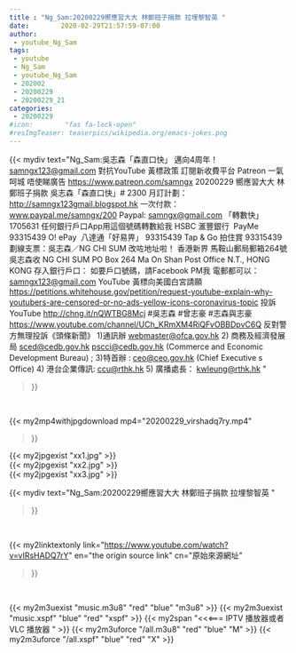 ```yaml
---
title : "Ng_Sam:20200229嚮應習大大 林鄭班子捐款 拉埋黎智英 "
date:        2020-02-29T21:57:59-07:00
author:
 - youtube_Ng_Sam
tags:
 - youtube
 - Ng_Sam
 - youtube_Ng_Sam
 - 202002
 - 20200229
 - 20200229_21
categories:
 - 20200229
#icon:        "fas fa-lock-open"
#resImgTeaser: teaserpics/wikipedia.org/emacs-jokes.png
---
```


{{< mydiv text="Ng_Sam:吳志森「森直口快」 邁向4周年！ samngx123@gmail.com  對抗YouTube 黃標政策 訂閱新收費平台 Patreon 一氣呵城 唔使睇廣告 https://www.patreon.com/samngx    20200229 嚮應習大大 林鄭班子捐款   吳志森「森直口快」# 2300  月訂計劃： http://samngx123gmail.blogspot.hk  一次付款： www.paypal.me/samngx/200  Paypal: samngx@gmail.com  「轉數快」1705631 任何銀行戶口App用這個號碼轉數給我  HSBC 滙豐銀行  PayMe  93315439  O! ePay  八達通「好易畀」 93315439  Tap & Go     拍住賞     93315439  劃線支票：吳志森／NG CHI SUM 改咗地址啦！  香港新界 馬鞍山郵局郵箱264號 吳志森收  NG CHI SUM PO Box 264 Ma On Shan Post Office N.T., HONG KONG  存入銀行戶口： 如要戶口號碼，請Facebook PM我 電郵都可以：samngx123@gmail.com   YouTube 黃標向美國白宮請願 https://petitions.whitehouse.gov/petition/request-youtube-explain-why-youtubers-are-censored-or-no-ads-yellow-icons-coronavirus-topic  投訴YouTube http://chng.it/nQWTBG8Mcj   #吳志森 #曾志豪 #志森與志豪 https://www.youtube.com/channel/UCh_KRmXM4RiQFvOBBDpvC6Q   反對警方無理投訴《頭條新聞》  1)通訊辦 webmaster@ofca.gov.hk  2) 商務及經濟發展局 sced@cedb.gov.hk pscci@cedb.gov.hk (Commerce and Economic Development Bureau) ;  3)特首辦 : ceo@ceo.gov.hk (Chief Executive s Office)  4) 港台企業傳訊: ccu@rthk.hk  5) 廣播處長： kwleung@rthk.hk "
>}}
<br>


{{< my2mp4withjpgdownload mp4="20200229_virshadq7ry.mp4"
>}}

{{< my2jpgexist "xx1.jpg" >}}<br>
{{< my2jpgexist "xx2.jpg" >}}<br>
{{< my2jpgexist "xx3.jpg" >}}<br>



{{< mydiv text="Ng_Sam:20200229嚮應習大大 林鄭班子捐款 拉埋黎智英 "
>}}
<br>

{{< my2linktextonly link="https://www.youtube.com/watch?v=vIRsHADQ7rY"
en="the origin source link" cn="原始來源網址"
>}}


<br>

{{< my2m3uexist "music.m3u8" "red"  "blue" "m3u8" >}} {{< my2m3uexist "music.xspf" "blue" "red"  "xspf" >}} {{< my2span "<<<=== IPTV 播放器或者 VLC 播放器 " >}} {{< my2m3uforce "/all.m3u8" "red"  "blue" "M" >}} {{< my2m3uforce "/all.xspf" "blue" "red"  "X" >}} 
